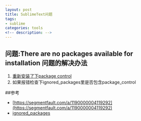 ```yaml
---
layout: post
title: SublimeText问题
tags: 
- sublime
categories: tools
<!-- description: -->
---
```


## 问题:There are no packages available for installation 问题的解决办法

1. [重新安装了下package control](https://www.imjeff.cn/blog/62/)
2. 如果报错检查下ignored_packages里是否包含package_control

##参考

* [https://segmentfault.com/a/1190000004119292](https://segmentfault.com/a/1190000004119292)
* [ignored_packages](https://github.com/wbond/package_control/issues/564)